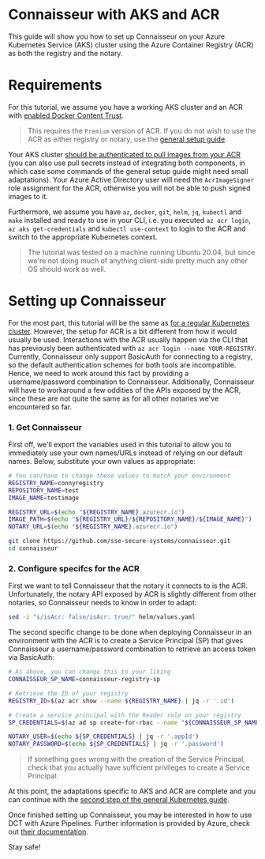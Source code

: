 # Connaisseur with AKS and ACR
This guide will show you how to set up Connaisseur on your Azure Kubernetes Service (AKS) cluster using the Azure Container Registry (ACR) as both the registry and the notary.

# Requirements

For this tutorial, we assume you have a working AKS cluster and an ACR with [enabled Docker Content Trust](https://docs.microsoft.com/en-us/azure/container-registry/container-registry-content-trust#enable-registry-content-trust).

> This requires the `Premium` version of ACR. If you do not wish to use the ACR as either registry or notary, use the [general setup guide](../README.md).

Your AKS cluster [should be authenticated to pull images from your ACR](https://docs.microsoft.com/en-us/azure/aks/cluster-container-registry-integration) (you can also use pull secrets instead of integrating both components, in which case some commands of the general setup guide might need small adaptations). Your Azure Active Directory user will need the `AcrImageSigner` role assignment for the ACR, otherwise you will not be able to push signed images to it.

Furthermore, we assume you have `az`, `docker`, `git`, `helm`, `jq`,  `kubectl` and `make` installed and ready to use in your CLI, i.e. you executed `az acr login`, `az aks get-credentials` and `kubectl use-context` to login to the ACR and switch to the appropriate Kubernetes context.

> The tutorial was tested on a machine running Ubuntu 20.04, but since we're not doing much of anything client-side pretty much any other OS should work as well.

# Setting up Connaisseur

For the most part, this tutorial will be the same as [for a regular Kubernetes cluster](../README.md). However, the setup for ACR is a bit different from how it would usually be used. Interactions with the ACR usually happen via the CLI that has previously been authenticated with `az acr login --name YOUR-REGISTRY`. Currently, Connaisseur only support BasicAuth for connecting to a registry, so the default authentication schemes for both tools are incompatible. Hence, we need to work around this fact by providing a username/password combination to Connaisseur. Additionally, Connaisseur will have to workaround a few oddities of the APIs exposed by the ACR, since these are not quite the same as for all other notaries we've encountered so far.

### 1. Get Connaisseur

First off, we'll export the variables used in this tutorial to allow you to immediately use your own names/URLs instead of relying on our default names. Below, substitute your own values as appropriate:

```bash
# You can/have to change these values to match your environment
REGISTRY_NAME=connyregistry
REPOSITORY_NAME=test
IMAGE_NAME=testimage

REGISTRY_URL=$(echo "${REGISTRY_NAME}.azurecr.io")
IMAGE_PATH=$(echo "${REGISTRY_URL}/${REPOSITORY_NAME}/${IMAGE_NAME}")
NOTARY_URL=$(echo "${REGISTRY_NAME}.azurecr.io")

git clone https://github.com/sse-secure-systems/connaisseur.git
cd connaisseur
```

### 2. Configure specifcs for the ACR

First we want to tell Connaisseur that the notary it connects to is the ACR. Unfortunately, the notary API exposed by ACR is slightly different from other notaries, so Connaisseur needs to know in order to adapt:

```bash
sed -i "s/isAcr: false/isAcr: true/" helm/values.yaml
```

The second specific change to be done when deploying Connaisseur in an environment with the ACR is to create a Service Principal (SP) that gives Connaisseur a username/password combination to retrieve an access token via BasicAuth:

```bash
# As above, you can change this to your liking
CONNAISSEUR_SP_NAME=connaisseur-registry-sp

# Retrieve the ID of your registry
REGISTRY_ID=$(az acr show --name ${REGISTRY_NAME} | jq -r '.id')

# Create a service principal with the Reader role on your registry
SP_CREDENTIALS=$(az ad sp create-for-rbac --name "${CONNAISSEUR_SP_NAME}" --role Reader --scopes ${REGISTRY_ID})

NOTARY_USER=$(echo ${SP_CREDENTIALS} | jq -r '.appId')
NOTARY_PASSWORD=$(echo ${SP_CREDENTIALS} | jq -r '.password')
```

> If something goes wrong with the creation of the Service Principal, check that you actually have sufficient privileges to create a Service Principal.

At this point, the adaptations specific to AKS and ACR are complete and you can continue with the [second step of the general Kubernetes guide](../README.md#2-set-up-docker-content-trust).

Once finished setting up Connaisseur, you may be interested in how to use DCT with Azure Pipelines. Further information is provided by Azure, check out [their documentation](https://docs.microsoft.com/en-us/azure/devops/pipelines/ecosystems/containers/content-trust).

Stay safe!
